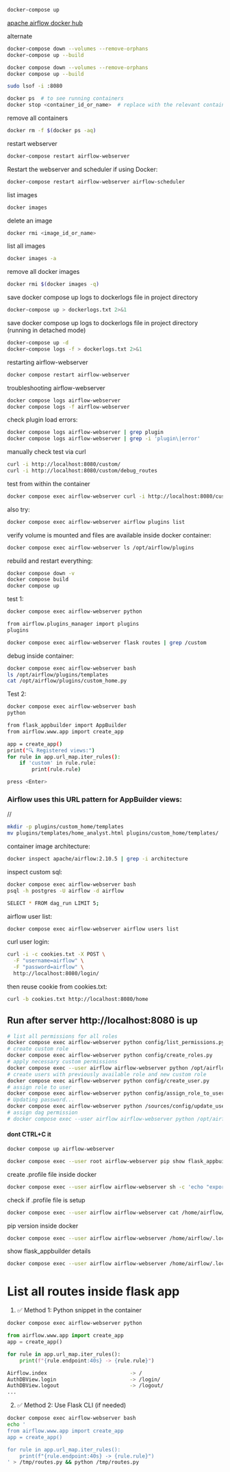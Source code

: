 

```bash
docker-compose up
```

[apache airflow docker hub](https://hub.docker.com/r/apache/airflow/tags)

alternate
```bash
docker-compose down --volumes --remove-orphans
docker-compose up --build
```

```bash
docker compose down --volumes --remove-orphans
docker compose up --build
```

```bash
sudo lsof -i :8080
```

```bash
docker ps  # to see running containers
docker stop <container_id_or_name>  # replace with the relevant container ID or name
```

remove all containers
```bash
docker rm -f $(docker ps -aq)
```

restart webserver
```bash
docker-compose restart airflow-webserver
```
Restart the webserver and scheduler if using Docker:
```bash
docker-compose restart airflow-webserver airflow-scheduler
```



list images
```bash
docker images
```
delete an image
```bash
docker rmi <image_id_or_name>
```

list all images
```bash
docker images -a
```

remove all docker images
```bash
docker rmi $(docker images -q)
```

save docker compose up logs to dockerlogs file in project directory
```bash
docker-compose up > dockerlogs.txt 2>&1
```

save docker compose up logs to dockerlogs file in project directory (running in detached mode)
```bash
docker-compose up -d
docker-compose logs -f > dockerlogs.txt 2>&1
```
restarting airflow-webserver
```bash
docker compose restart airflow-webserver
```
troubleshooting airflow-webserver
```bash
docker compose logs airflow-webserver
docker compose logs -f airflow-webserver
```
check plugin load errors:
```bash
docker compose logs airflow-webserver | grep plugin
docker compose logs airflow-webserver | grep -i 'plugin\|error'
```
manually check test via curl
```bash
curl -i http://localhost:8080/custom/
curl -i http://localhost:8080/custom/debug_routes

```
test from within the container
```bash
docker compose exec airflow-webserver curl -i http://localhost:8080/custom/
```
also try:
```bash
docker compose exec airflow-webserver airflow plugins list
```

verify volume is mounted and files are available inside docker container:
```bash
docker compose exec airflow-webserver ls /opt/airflow/plugins
```
rebuild and restart everything:
```bash
docker compose down -v
docker compose build
docker compose up
```

test 1:
```bash
docker compose exec airflow-webserver python
```
```bash
from airflow.plugins_manager import plugins
plugins
```
```bash
docker compose exec airflow-webserver flask routes | grep /custom

```

debug inside container:
```bash
docker compose exec airflow-webserver bash
ls /opt/airflow/plugins/templates
cat /opt/airflow/plugins/custom_home.py
```

Test 2:
```bash
docker compose exec airflow-webserver bash
python
```
```bash
from flask_appbuilder import AppBuilder
from airflow.www.app import create_app

app = create_app()
print("🔍 Registered views:")
for rule in app.url_map.iter_rules():
    if 'custom' in rule.rule:
        print(rule.rule)

```
```bash
press <Enter>
```

### Airflow uses this URL pattern for AppBuilder views:
/<lowercase-view-class-name>/<exposed-method-name>


```bash
mkdir -p plugins/custom_home/templates
mv plugins/templates/home_analyst.html plugins/custom_home/templates/
```
container image architecture:
```bash
docker inspect apache/airflow:2.10.5 | grep -i architecture
```

inspect custom sql:
```bash
docker compose exec airflow-webserver bash
psql -h postgres -U airflow -d airflow
```
```bash
SELECT * FROM dag_run LIMIT 5;
```

airflow user list:
```bash
docker compose exec airflow-webserver airflow users list
```

curl user login:
```bash
curl -i -c cookies.txt -X POST \
  -F "username=airflow" \
  -F "password=airflow" \
  http://localhost:8080/login/
```
then reuse cookie from cookies.txt:
```bash
curl -b cookies.txt http://localhost:8080/home
```

## Run after server http://localhost:8080 is up
```bash
# list all permissions for all roles
docker compose exec airflow-webserver python config/list_permissions.py
# create custom role
docker compose exec airflow-webserver python config/create_roles.py
# apply necessary custom permissions
docker compose exec --user airflow airflow-webserver python /opt/airflow/config/custom_permissions.py
# create users with previously available role and new custom role
docker compose exec airflow-webserver python config/create_user.py
# assign role to user
docker compose exec airflow-webserver python config/assign_role_to_user.py
# Updating password...
docker compose exec airflow-webserver python /sources/config/update_user_password.py
# assign dag permission
# docker compose exec --user airflow airflow-webserver python /opt/airflow/config/assign_dag_permissions.py

```

#### dont CTRL+C it
```bash
docker compose up airflow-webserver
```

```bash
docker compose exec --user root airflow-webserver pip show flask_appbuilder
```

create .profile file inside docker
```bash
docker compose exec --user airflow airflow-webserver sh -c 'echo "export PATH=\"$PATH:/home/airflow/.local/bin\"" > /home/airflow/.profile'
```

check if .profile file is setup
```bash
docker compose exec --user airflow airflow-webserver cat /home/airflow/.profile
```

pip version inside docker
```bash
docker compose exec --user airflow airflow-webserver /home/airflow/.local/bin/pip --version
```

show flask_appbuilder details
```bash
docker compose exec --user airflow airflow-webserver /home/airflow/.local/bin/pip show flask_appbuilder
```

# List all routes inside flask app

1. ✅ Method 1: Python snippet in the container
```bash
docker compose exec airflow-webserver python
```
```python
from airflow.www.app import create_app
app = create_app()

for rule in app.url_map.iter_rules():
    print(f"{rule.endpoint:40s} -> {rule.rule}")

```
```bash
Airflow.index                           -> /
AuthDBView.login                        -> /login/
AuthDBView.logout                       -> /logout/
...
```
2. ✅ Method 2: Use Flask CLI (if needed)

```bash
docker compose exec airflow-webserver bash
echo '
from airflow.www.app import create_app
app = create_app()

for rule in app.url_map.iter_rules():
    print(f"{rule.endpoint:40s} -> {rule.rule}")
' > /tmp/routes.py && python /tmp/routes.py

```